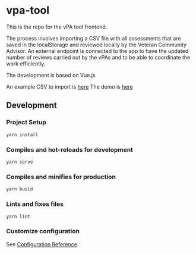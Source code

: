 # vpa-tool

This is the repo for the vPA tool frontend.

The process involves importing a CSV file with all assessments that are saved in the localStorage and reviewed locally by the Veteran Community Advisor.
An external endpoint is connected to the app to have the updated number of reviews carried out by the vPAs and to be able to coordinate the work efficiently.

The development is based on Vue.js

An example CSV to import is [here](https://gist.github.com/coire1/86ac2bca2c0799ee5d5001f8a343f2c3)
The demo is [here](https://cardanocataly.st/vpa-tool/)

## Development

### Project Setup
```
yarn install
```

### Compiles and hot-reloads for development
```
yarn serve
```

### Compiles and minifies for production
```
yarn build
```

### Lints and fixes files
```
yarn lint
```

### Customize configuration
See [Configuration Reference](https://cli.vuejs.org/config/).
